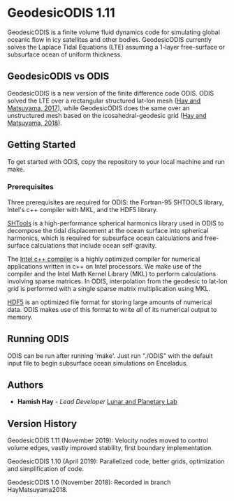 # GeodesicODIS 1.11
GeodesicODIS is a finite volume fluid dynamics code for simulating global oceanic 
flow in icy satellites and other bodies. GeodesicODIS currently solves the Laplace 
Tidal Equations (LTE) assuming a 1-layer free-surface or subsurface ocean of uniform thickness. 

## GeodesicODIS vs ODIS
GeodesicODIS is a new version of the finite difference code ODIS. ODIS solved the LTE 
over a rectangular structured lat-lon mesh ([Hay and Matsuyama, 2017](https://www.sciencedirect.com/science/article/pii/S0019103516300239)), while GeodesicODIS does the same over an 
unstructured mesh based on the icosahedral-geodesic grid ([Hay and Matsuyama, 2018](https://www.sciencedirect.com/science/article/pii/S0019103518304470?via%3Dihub#!)).

## Getting Started
To get started with ODIS, copy the repository to your local machine and run make.

### Prerequisites
Three prerequisites are required for ODIS: the Fortran-95 SHTOOLS library, Intel's 
c++ compiler with MKL, and the HDF5 library.

[SHTools](https://shtools.oca.eu/shtools/) is a high-performance spherical harmonics library used in ODIS to decompose the tidal displacement at the ocean surface into spherical harmonics, which is required for subsurface ocean calculations and free-surface calculations that include ocean self-gravity.

The [Intel c++ compiler](https://software.intel.com/en-us/c-compilers) is a highly optimized compiler for numerical applications written in c++ on Intel processors. We make use of the compiler and the Intel Math Kernel Library (MKL) to perform calculations involving sparse matrices. In ODIS, interpolation from the geodesic to lat-lon grid is performed with a single sparse matrix multiplication using MKL.

[HDF5](https://www.hdfgroup.org/) is an optimized file format for storing large amounts of numerical data. ODIS makes use of this format to write *all* of its numerical output to memory.

## Running ODIS
ODIS can be run after running 'make'. Just run "./ODIS" with the default input file 
to begin subsurface ocean simulations on Enceladus.

## Authors
* **Hamish Hay** - *Lead Developer* [Lunar and Planetary 
Lab](https://www.lpl.arizona.edu/graduate/students/hamish-hay)

## Version History
GeodesicODIS 1.11 (November 2019): Velocity nodes moved to control volume edges, vastly improved stability, first boundary implementation.

GeodesicODIS 1.10 (April 2019): Parallelized code, better grids, optimization and simplification of code.

GeodesicODIS 1.0 (November 2018): Recorded in branch HayMatsuyama2018.


